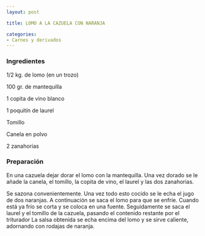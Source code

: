 ```yaml
---
layout: post

title: LOMO A LA CAZUELA CON NARANJA

categories:
- Carnes y derivados
---
```

<h3>Ingredientes</h3>

1/2 kg. de lomo (en un trozo)

100 gr. de mantequilla

1 copita de vino blanco

1 poquitín de laurel

Tomillo

Canela en polvo

2 zanahorias

<h3>Preparación</h3>

En una cazuela dejar dorar el lomo con la mantequilla. Una vez dorado se le añade la canela, el tomillo, la copita de vino, el laurel y las dos zanahorias.

Se sazona convenientemente. Una vez todo esto cocido se le echa el jugo de dos naranjas. A continuación se saca el lomo para que se enfríe. Cuando está ya frío se corta y se coloca en una fuente. Seguidamente se saca el laurel y el tomillo de la cazuela, pasando el contenido restante por el triturador La salsa obtenida se echa encima del lomo y se sirve caliente, adornando con rodajas de naranja.